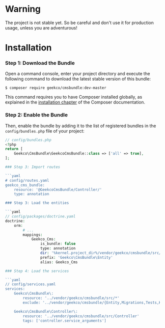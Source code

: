 Warning
=======

The project is not stable yet. So be careful and don't use it for production usage, unless you are adventurous!

Installation
============

### Step 1: Download the Bundle

Open a command console, enter your project directory and execute the
following command to download the latest stable version of this bundle:

```console
$ composer require geekco/cmsbundle:dev-master
```

This command requires you to have Composer installed globally, as explained
in the [installation chapter](https://getcomposer.org/doc/00-intro.md)
of the Composer documentation.

### Step 2: Enable the Bundle

Then, enable the bundle by adding it to the list of registered bundles
in the `config/bundles.php` file of your project:

```php
// config/bundles.php
<?php
return [
    Geekco\CmsBundle\GeekcoCmsBundle::class => ['all' => true],
];

### Step 3: Import routes

```yaml
# config/routes.yaml
geekco_cms_bundle:
    resource: '@GeekcoCmsBundle/Controller/'
    type: annotation

### Step 3: Load the entities

```yaml
// config/packages/doctrine.yaml
doctrine:
    orm:
        # ...
        mappings:
            Geekco_Cms:
                is_bundle: false
                type: annotation
                dir: '%kernel.project_dir%/vendor/geekco/cmsbundle/src/Entity'
                prefix: 'Geekco\CmsBundle\Entity'
                alias: Geekco_Cms

### Step 4: Load the services

```yaml
// config/services.yaml
services:
    Geekco\CmsBundle\:
        resource: '../vendor/geekco/cmsbundle/src/*'
        exclude: '../vendor/geekco/cmsbundle/{Entity,Migrations,Tests,Kernel.php}'

    Geekco\CmsBundle\Controller\:
        resource: '../vendor/geekco/cmsbundle/src/Controller'
        tags: ['controller.service_arguments']
